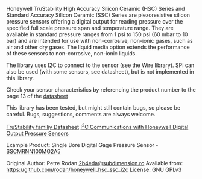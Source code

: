 Honeywell TruStability High Accuracy Silicon Ceramic (HSC) Series and Standard 
Accuracy Silicon Ceramic (SSC) Series are piezoresistive silicon pressure 
sensors offering a digital output for reading pressure over the specified full 
scale pressure span and temperature range. They are available in standard 
pressure ranges from 1 psi to 150 psi (60 mbar to 10 bar) and are intended for 
use with non-corrosive, non-ionic gases, such as air and other dry gases. 
The liquid media option extends the performance of these sensors to 
non-corrosive, non-ionic liquids.

The library uses I2C to connect to the sensor (see the Wire library). 
SPI can also be used (with some sensors, see datasheet), but is not implemented 
in this library.



Check your sensor characteristics by referencing the product number to the page 13 of the [datasheet](https://sensing.honeywell.com/honeywell-sensing-trustability-ssc-series-standard-accuracy-board-mount-pressure-sensors-50099533-a-en.pdf)

This library has been tested, but might still contain bugs, so please be careful.
Bugs, suggestions, comments are always welcome. 

[TruStability familiy Datasheet](https://sensing.honeywell.com/honeywell-sensing-trustability-ssc-series-standard-accuracy-board-mount-pressure-sensors-50099533-a-en.pdf)
[I<sup>2</sup>C Communications with Honeywell Digital Output Pressure Sensors](https://sensing.honeywell.com/honeywell-sensing-force-i2c-comms-tech-note-008291.pdf)

Example Product:
Single Bore Digital Gage Pressure Sensor - [SSCMRNN100MG2A5](https://www.mouser.com/ProductDetail/Honeywell/SSCMRNN100MG2A5)


  Original Author:          Petre Rodan <2b4eda@subdimension.ro>
  Available from:  https://github.com/rodan/honeywell_hsc_ssc_i2c
  License:         GNU GPLv3

